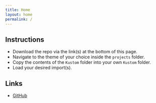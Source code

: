 ```yaml
---
title: Home
layout: home
permalink: /
---
```


## Instructions

 * Download the repo via the link(s) at the bottom of this page.
 * Navigate to the theme of your choice inside the `projects` folder.
 * Copy the contents of the `Kustom` folder into your own `Kustom` folder.
 * Load your desired import(s).


## Links
 * [GitHub][GitHub]

[GitHub]: https://github.com/TBR-Development/Kustom
  
